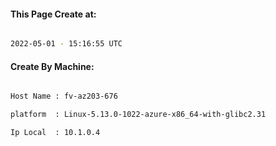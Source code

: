 
   
#### This Page Create at:

```bash

2022-05-01 - 15:16:55 UTC

```

#### Create By Machine:

```bash

Host Name : fv-az203-676

platform  : Linux-5.13.0-1022-azure-x86_64-with-glibc2.31

Ip Local  : 10.1.0.4

```

